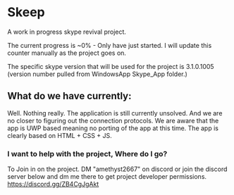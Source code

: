 # Skeep
A work in progress skype revival project.

The current progress is 
~0% - Only have just started.
I will update this counter manually as the project goes on.

The specific skype version that will be used for the project is 3.1.0.1005 (version number pulled from WindowsApp Skype_App folder.)


## What do we have currently:

Well. Nothing really.
The application is still currently unsolved. And we are no closer to figuring out the connection protocols.
We are aware that the app is UWP based meaning no porting of the app at this time.
The app is clearly based on HTML + CSS + JS.

### I want to help with the project, Where do I go?

To Join in on the project. DM "amethyst2667" on discord or join the discord server below and dm me there to get project developer permissions.
https://discord.gg/ZB4CgJgAkt
